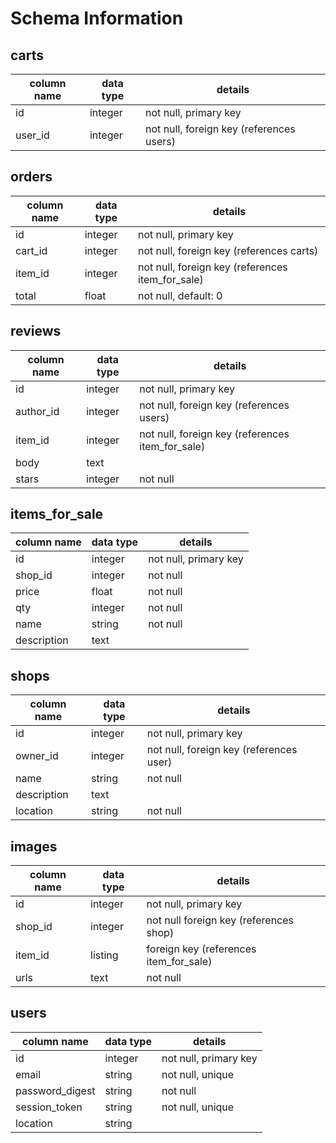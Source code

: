 # Schema Information

## carts
column name | data type | details
------------|-----------|-----------------------
id          | integer   | not null, primary key
user_id     | integer   | not null, foreign key (references users)

## orders
column name | data type | details
------------|-----------|-----------------------
id          | integer   | not null, primary key
cart_id     | integer   | not null, foreign key (references carts)
item_id     | integer   | not null, foreign key (references item_for_sale)
total       | float     | not null, default: 0

## reviews
column name | data type | details
------------|-----------|-----------------------
id          | integer   | not null, primary key
author_id   | integer   | not null, foreign key (references users)
item_id     | integer   | not null, foreign key (references item_for_sale)
body        | text      |
stars       | integer   | not null

## items_for_sale
column name | data type | details
------------|-----------|-----------------------
id          | integer   | not null, primary key
shop_id     | integer   | not null
price       | float     | not null
qty         | integer   | not null
name        | string    | not null
description | text      |

## shops
column name | data type | details
------------|-----------|-----------------------
id          | integer   | not null, primary key
owner_id    | integer   | not null, foreign key (references user)
name        | string    | not null
description | text      |
location    | string    | not null

## images
column name | data type | details
------------|-----------|-----------------------
id          | integer   | not null, primary key
shop_id     | integer   | not null foreign key (references shop)
item_id     | listing   | foreign key (references item_for_sale)
urls        | text      | not null


## users
column name     | data type | details
----------------|-----------|-----------------------
id              | integer   | not null, primary key
email           | string    | not null, unique
password_digest | string    | not null
session_token   | string    | not null, unique
location        | string    |
